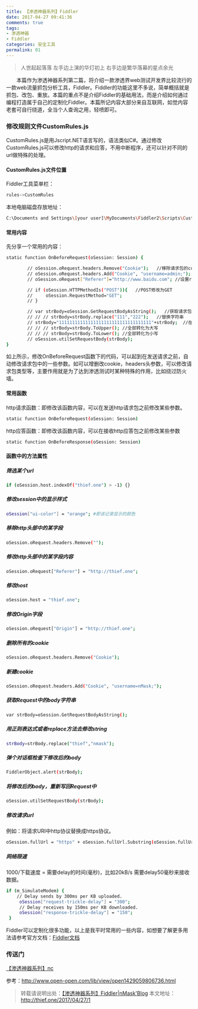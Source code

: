 ```yaml
---
title: 【渗透神器系列】Fiddler
date: 2017-04-27 09:41:36
comments: true
tags:
- 渗透神器
- Fiddler
categories: 安全工具
permalink: 01
---
```

<blockquote class="blockquote-center">人世起起落落 左手边上演的华灯初上 右手边是繁华落幕的星点余光</blockquote>
　　本篇作为渗透神器系列第二篇，将介绍一款渗透界web测试开发界比较流行的一款web流量抓包分析工具，Fiddler。Fiddler的功能这里不多说，简单概括就是抓包、改包、重放。本篇的重点不是介绍Fiddler的基础用法，而是介绍如何通过编程打造属于自己的定制化Fiddler。本篇所记内容大部分来自互联网，如觉内容老套可自行绕道，全当个人查询之用，轻喷即可。
<!--more -->

### 修改规则文件CustomRules.js
CustomRules.js是用Jscript.NET语言写的，语法类似C#。通过修改CustomRules.js可以修改http的请求和应答，不用中断程序，还可以针对不同的url做特殊的处理。
#### CustomRules.js文件位置
Fiddler工具菜单栏：
```bash
rules->CustomRules 
```
本地电脑磁盘存放地址：
```bash         
C:\Documents and Settings\[your user]\MyDocuments\Fiddler2\Scripts\CustomRules.js
```
#### 常用内容
先分享一个常用的内容：
```bash
static function OnBeforeRequest(oSession: Session) {

        // oSession.oRequest.headers.Remove("Cookie");   //移除请求包的cookies
        // oSession.oRequest.headers.Add("Cookie", "username=admin;");  //新建cookies
        // oSession.oRequest["Referer"]="http://www.baidu.com"; //设置referer为baidu

        // if (oSession.HTTPMethodIs("POST")){   //POST修改为GET
        //     oSession.RequestMethod="GET";
        // }   

        // var strBody=oSession.GetRequestBodyAsString();   //获取请求包中的body内容，修改其内容。
        // // // strBody=strBody.replace("111","222");   //替换字符串
        // strBody="11111111111111111111111111111111111"+strBody;  //在发送的数据包前面加上垃圾数据
        // // // strBody=strBody.ToUpper(); //全部转化为大写
        // // // strBody=strBody.ToLower(); //全部转化为小写
        // oSession.utilSetRequestBody(strBody);
}

```
如上所示，修改OnBeforeRequest函数下的代码，可以起到在发送请求之前，自动修改请求包中的一些参数。如可以增删改cookie，headers头参数，可以修改请求包类型等，主要作用就是为了达到渗透测试时某种特殊的作用，比如绕过防火墙。

#### 常用函数
http请求函数：即修改该函数内容，可以在发送http请求包之前修改某些参数。
```bash
static function OnBeforeRequest(oSession: Session)
```
http应答函数：即修改该函数内容，可以在接收http应答包之前修改某些参数
```bash
static function OnBeforeResponse(oSession: Session)
```
#### 函数中的方法属性
##### 筛选某个url
```bash
if (oSession.host.indexOf("thief.one") > -1) {}
```
##### 修改session中的显示样式
```bash
oSession["ui-color"] = "orange"; #即该记录显示的颜色
```
##### 移除http头部中的某字段
```bash
oSession.oRequest.headers.Remove("");
```
##### 修改http头部中的某字段内容
```bash
oSession.oRequest["Referer"] = "http://thief.one";
```
##### 修改host
```bash
oSession.host = "thief.one";
```
##### 修改Origin字段
```bash
oSession.oRequest["Origin"] = "http://thief.one";
```
##### 删除所有的cookie
```bash
oSession.oRequest.headers.Remove("Cookie");
```
##### 新建cookie
```bash
oSession.oRequest.headers.Add("Cookie", "username=nMask;");
```
##### 获取Request中的body字符串
```bash
var strBody=oSession.GetRequestBodyAsString();
```
##### 用正则表达式或者replace方法去修改string
```bash
strBody=strBody.replace("thief","nmask");
```
##### 弹个对话框检查下修改后的body
```bash             
FiddlerObject.alert(strBody);
```
##### 将修改后的body，重新写回Request中
```bash
oSession.utilSetRequestBody(strBody);
```
##### 修改请求url
例如：将请求URI中http协议替换成https协议。
```bash
oSession.fullUrl = "https" + oSession.fullUrl.Substring(oSession.fullUrl.IndexOf(':'));
```
##### 网络限速
1000/下载速度 = 需要delay的时间(毫秒)，比如20kB/s 需要delay50毫秒来接收数据。
```bash
if (m_SimulateModem) {
    // Delay sends by 300ms per KB uploaded.
     oSession["request-trickle-delay"] = "300";
     // Delay receives by 150ms per KB downloaded.
     oSession["response-trickle-delay"] = "150";
 }
```
Fiddler可以定制化很多功能，以上是我平时常用的一些内容，如想要了解更多用法请参考官方文档：[Fiddler文档](http://docs.telerik.com/fiddler/Configure-Fiddler/Tasks/ConfigureFiddler)

### 传送门
[【渗透神器系列】nc](http://thief.one/2017/04/10/1/)


参考：http://www.open-open.com/lib/view/open1429059806736.html

>转载请说明出处：[【渗透神器系列】Fiddler|nMask'Blog](http://thief.one/2017/04/27/1)
本文地址：http://thief.one/2017/04/27/1